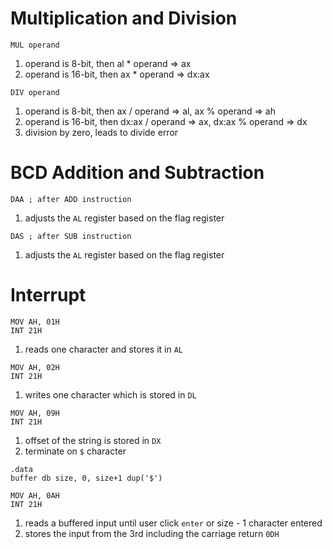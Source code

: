 # Multiplication and Division

```
MUL operand
```

1. operand is 8-bit, then al * operand => ax
2. operand is 16-bit, then ax * operand => dx:ax

```
DIV operand
```

1. operand is 8-bit, then ax / operand => al, ax % operand => ah
2. operand is 16-bit, then dx:ax / operand => ax, dx:ax % operand => dx
3. division by zero, leads to divide error

# BCD Addition and Subtraction

```
DAA ; after ADD instruction
```

1. adjusts the `AL` register based on the flag register

```
DAS ; after SUB instruction
```

1. adjusts the `AL` register based on the flag register

# Interrupt

```
MOV AH, 01H
INT 21H
```

1. reads one character and stores it in `AL`

```
MOV AH, 02H
INT 21H
```

1. writes one character which is stored in `DL`

```
MOV AH, 09H
INT 21H
```

1. offset of the string is stored in `DX`
2. terminate on `$` character

```
.data
buffer db size, 0, size+1 dup('$')

MOV AH, 0AH
INT 21H
```

1. reads a buffered input until user click `enter` or size - 1 character entered
2. stores the input from the 3rd including the carriage return `0DH`
